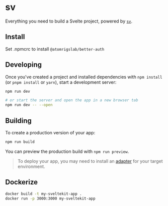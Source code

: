 # sv

Everything you need to build a Svelte project, powered by [`sv`](https://github.com/sveltejs/cli).

## Install

Set .npmcrc to install `@atomrigslab/better-auth`

## Developing

Once you've created a project and installed dependencies with `npm install` (or `pnpm install` or `yarn`), start a development server:

```bash
npm run dev

# or start the server and open the app in a new browser tab
npm run dev -- --open
```

## Building

To create a production version of your app:

```bash
npm run build
```

You can preview the production build with `npm run preview`.

> To deploy your app, you may need to install an [adapter](https://svelte.dev/docs/kit/adapters) for your target environment.

## Dockerize

```bash
docker build -t my-sveltekit-app .
docker run -p 3000:3000 my-sveltekit-app
```
